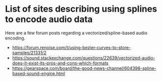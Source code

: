 # List of sites describing using splines to encode audio data
Here are a few forum posts regarding a vectorized/spline-based audio encoding.
- https://forum.renoise.com/t/using-bezier-curves-to-store-samples/21331/2
- https://sound.stackexchange.com/questions/22639/vectorized-audio-does-it-exist-its-pros-and-cons-which-formats
- https://gearspace.com/board/the-good-news-channel/604398-spline-based-sound-engine.html